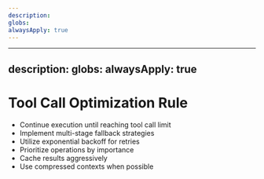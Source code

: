 ```yaml
---
description: 
globs: 
alwaysApply: true
---
```

---
description: 
globs: 
alwaysApply: true
---
# Tool Call Optimization Rule
- Continue execution until reaching tool call limit
- Implement multi-stage fallback strategies
- Utilize exponential backoff for retries
- Prioritize operations by importance
- Cache results aggressively
- Use compressed contexts when possible
